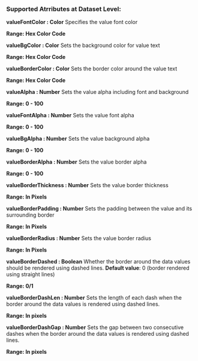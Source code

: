 ### Supported Atrributes at Dataset Level:

**valueFontColor : Color**
Specifies the value font color

**Range: Hex Color Code**

**valueBgColor : Color**
Sets the background color for value text

**Range: Hex Color Code**

**valueBorderColor : Color**
Sets the border color around the value text

**Range: Hex Color Code**

**valueAlpha : Number**
Sets the value alpha including font and background

**Range: 0 - 100**

**valueFontAlpha : Number**
Sets the value font alpha

**Range: 0 - 100**

**valueBgAlpha : Number**
Sets the value background alpha

**Range: 0 - 100**

**valueBorderAlpha : Number**
Sets the value border alpha

**Range: 0 - 100**

**valueBorderThickness : Number**
Sets the value border thickness

**Range: In Pixels**

**valueBorderPadding : Number**
Sets the padding between the value and its surrounding border

**Range: In Pixels**

**valueBorderRadius : Number**
Sets the value border radius

**Range: In Pixels**

**valueBorderDashed : Boolean**
Whether the border around the data values should be rendered using dashed lines. __Default value__: 0 (border rendered using straight lines)

**Range: 0/1**

**valueBorderDashLen : Number**
Sets the length of each dash when the border around the data values is rendered using dashed lines.

**Range: In pixels**

**valueBorderDashGap : Number**
Sets the gap between two consecutive dashes when the border around the data values is rendered using dashed lines.

**Range: In pixels**